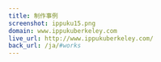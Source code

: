 ```yaml
---
title: 制作事例
screenshot: ippuku15.png
domain: www.ippukuberkeley.com
live_url: http://www.ippukuberkeley.com/
back_url: /ja/#works
---
```

